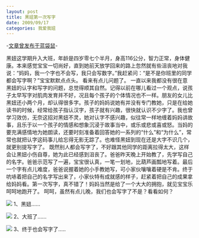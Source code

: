 ```yaml
---
layout: post
title: 黑妞第一次写字
date: 2009/09/17
categories: 我爱我妞
---
```


-[文章曾发布于蓝袋鼠](http://landaishu.hi2net.com/home/blog_read.asp?id=4175&blogid=74652)-




 黑妞这学期升入大班，年龄是四岁零七个半月，身高116公分，智力正常，身体健康。本来感觉宝宝一切尚好，直到她前天放学回来的路上忽然就有些沮丧地对我说：“妈妈，我一个字也不会写，我只会写数字。”我赶紧问：“是不是你班里的同学都会写字啊？”宝宝默默点点头。
 看来有点儿问题了。
 一直以来我都没有很在意黑妞的认字和写字的问题，总觉得顺其自然。记得以前在哪儿看过一个观点，说孩子太早写字对肌肉发育并不好，况且每个孩子的个体情况也不一样。朋友的女儿比黑妞还小两个月，却认得很多字。孩子的妈妈说她有并没有专门教她，只是在给她读书的时候，经常给孩子指认汉字，孩子就有兴趣，很快就认识不少字了。我也曾学习效仿，无奈这招对黑妞不灵，她对认字不感兴趣，似往常一样地缠着妈妈讲故事，且乐于以一个孩子的情感和想象沉浸于故事当中，或乐或悲或喜或怒。当妈的要充满感情地为她朗读，还要时刻准备着回答她的一系列的“什么”和“为什么”，常常也就把认字这码事儿给忘得无影无踪了。也难怪黑妞到现在还是大字不识几个，就更别提写字了。
 既然别人都会写字了，不好跟其他同学的距离拉得太大，这样会让黑妞小伤自尊，她为此已经感到沮丧了。爸爸昨天晚上开始教了，先学写自己的名字。爸爸示范写了一遍，宝宝很认真，一笔一划地，比葫芦画瓢地写着。最后一个字有点儿难度，爸爸说握着她的小手教她写，可小家伙嚷嚷着硬是不肯。终于吭哧着把自己的名字写出来了，小家伙特有成就感的样子，赶紧着把自己的成果拿给妈妈看。第一次写字，真不错了！妈妈当然是给了一个大大的拥抱，就见宝宝乐呵呵地跑开了。
 呵呵，虽然有点儿晚，我们也会写字了不是？看看如何？


![](http://heiniuniu-static.wusisu.com/heiniuniu_uploads/upload20083/2009916233415854.jpg)
1、黑妞......

![](http://heiniuniu-static.wusisu.com/heiniuniu_uploads/upload20083/200991623404854.jpg)
2、大班了......


![](http://heiniuniu-static.wusisu.com/heiniuniu_uploads/upload20083/2009916232116475.jpg)
3、终于也会写字了.....
